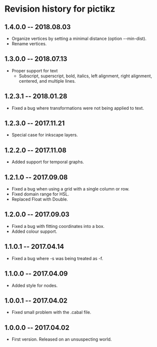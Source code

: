 # Revision history for pictikz

## 1.4.0.0 -- 2018.08.03
* Organize vertices by setting a minimal distance (option --min-dist).
* Rename vertices.

## 1.3.0.0 -- 2018.07.13

* Proper support for text
  * Subscript, superscript, bold, italics, left alignment, right alignment, centered, and multiple lines.
## 1.2.3.1 -- 2018.01.28

* Fixed a bug where transformations were not being applied to text.

## 1.2.3.0 -- 2017.11.21

* Special case for inkscape layers.

## 1.2.2.0  -- 2017.11.08

* Added support for temporal graphs.

## 1.2.1.0  -- 2017.09.08

* Fixed a bug when using a grid with a single column or row.
* Fixed domain range for HSL.
* Replaced Float with Double.

## 1.2.0.0  -- 2017.09.03

* Fixed a bug with fitting coordinates into a box.
* Added colour support.

## 1.1.0.1  -- 2017.04.14

* Fixed a bug where -s was being treated as -f.

## 1.1.0.0  -- 2017.04.09

* Added style for nodes.

## 1.0.0.1  -- 2017.04.02

* Fixed small problem with the .cabal file.

## 1.0.0.0  -- 2017.04.02

* First version. Released on an unsuspecting world.

